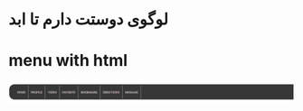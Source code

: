 # لوگوی دوستت دارم تا ابد



# menu with html
![Screenshot (425)](https://github.com/morteza-aghdasi/Assignment-6/blob/master/menu.png)